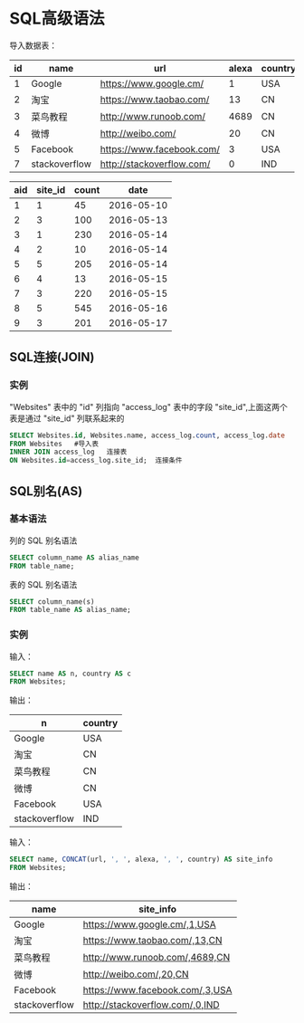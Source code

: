 # SQL高级语法

导入数据表：

| id | name         | url                       | alexa | country |
|---|---|---|---|---|
| 1  | Google       | https://www.google.cm/    | 1     | USA     |
| 2  | 淘宝          | https://www.taobao.com/   | 13    | CN      |
| 3  | 菜鸟教程      | http://www.runoob.com/    | 4689  | CN      |
| 4  | 微博          | http://weibo.com/         | 20    | CN      |
| 5  | Facebook     | https://www.facebook.com/ | 3     | USA     |
| 7  | stackoverflow | http://stackoverflow.com/ |   0 | IND     |

| aid | site_id | count | date       |
|---|---|---|---|
|   1 |       1 |    45 | 2016-05-10 |
|   2 |       3 |   100 | 2016-05-13 |
|   3 |       1 |   230 | 2016-05-14 |
|   4 |       2 |    10 | 2016-05-14 |
|   5 |       5 |   205 | 2016-05-14 |
|   6 |       4 |    13 | 2016-05-15 |
|   7 |       3 |   220 | 2016-05-15 |
|   8 |       5 |   545 | 2016-05-16 |
|   9 |       3 |   201 | 2016-05-17 |

## SQL连接(JOIN)

### 实例

"Websites" 表中的 "id" 列指向 "access_log" 表中的字段 "site_id",上面这两个表是通过 "site_id" 列联系起来的

```sql
SELECT Websites.id, Websites.name, access_log.count, access_log.date	#输入字段
FROM Websites	#导入表
INNER JOIN access_log	连接表
ON Websites.id=access_log.site_id;	连接条件
```

## SQL别名(AS)

### 基本语法

列的 SQL 别名语法

```sql
SELECT column_name AS alias_name
FROM table_name;
```

表的 SQL 别名语法

```sql
SELECT column_name(s)
FROM table_name AS alias_name;
```

### 实例

输入：

```sql
SELECT name AS n, country AS c
FROM Websites;
```

输出：

| n | country |
|---|---|
| Google|USA|
| 淘宝|CN|
| 菜鸟教程|CN|
| 微博|CN|
| Facebook|USA|
| stackoverflow|IND|

输入：

```sql
SELECT name, CONCAT(url, ', ', alexa, ', ', country) AS site_info
FROM Websites;
```

输出：

| name         | site_info |
|---|---|
| Google       | https://www.google.cm/,1,USA     |
| 淘宝          | https://www.taobao.com/,13,CN      |
| 菜鸟教程      | http://www.runoob.com/,4689,CN      |
| 微博          | http://weibo.com/,20,CN      |
| Facebook     | https://www.facebook.com/,3,USA     |
| stackoverflow | http://stackoverflow.com/,0,IND     |